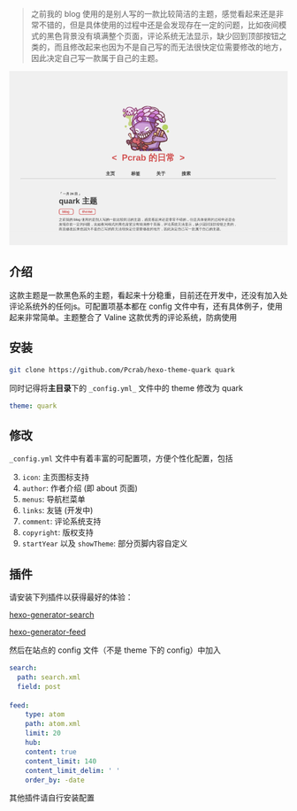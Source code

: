> 之前我的 blog 使用的是别人写的一款比较简洁的主题，感觉看起来还是非常不错的，但是具体使用的过程中还是会发现存在一定的问题，比如夜间模式的黑色背景没有填满整个页面，评论系统无法显示，缺少回到顶部按钮之类的，而且修改起来也因为不是自己写的而无法很快定位需要修改的地方，因此决定自己写一款属于自己的主题。

![screenshot](source/images/A-Quark.png)

## 介绍

这款主题是一款黑色系的主题，看起来十分稳重，目前还在开发中，还没有加入处评论系统外的任何js。可配置项基本都在 config 文件中有，还有具体例子，使用起来非常简单。主题整合了 Valine 这款优秀的评论系统，防病使用

## 安装

```bash
git clone https://github.com/Pcrab/hexo-theme-quark quark
```

同时记得将**主目录**下的 `_config.yml_` 文件中的 theme 修改为 quark

```yaml
theme: quark
```

## 修改

`_config.yml` 文件中有着丰富的可配置项，方便个性化配置，包括

3. `icon`: 主页图标支持
4. `author`: 作者介绍 (即 about 页面)
5. `menus`: 导航栏菜单
6. `links`: 友链 (开发中)
7. `comment`: 评论系统支持
8. `copyright`: 版权支持
9. `startYear` 以及 `showTheme`: 部分页脚内容自定义

## 插件

请安装下列插件以获得最好的体验：

[hexo-generator-search](https://github.com/wzpan/hexo-generator-search)

[hexo-generator-feed](https://github.com/hexojs/hexo-generator-feed)

然后在站点的 config 文件（不是 theme 下的 config）中加入

``` yaml
search:
  path: search.xml
  field: post

feed:
    type: atom
    path: atom.xml
    limit: 20
    hub:
    content: true
    content_limit: 140
    content_limit_delim: ' '
    order_by: -date
```

其他插件请自行安装配置
